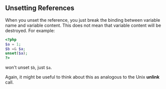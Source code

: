 Unsetting References
--------------------

When you unset the reference, you just break the binding between
variable name and variable content. This does not mean that variable
content will be destroyed. For example:

``` php
<?php
$a = 1;
$b =& $a;
unset($a); 
?>
```

won't unset `$b`, just `$a`.

Again, it might be useful to think about this as analogous to the Unix
**unlink** call.
